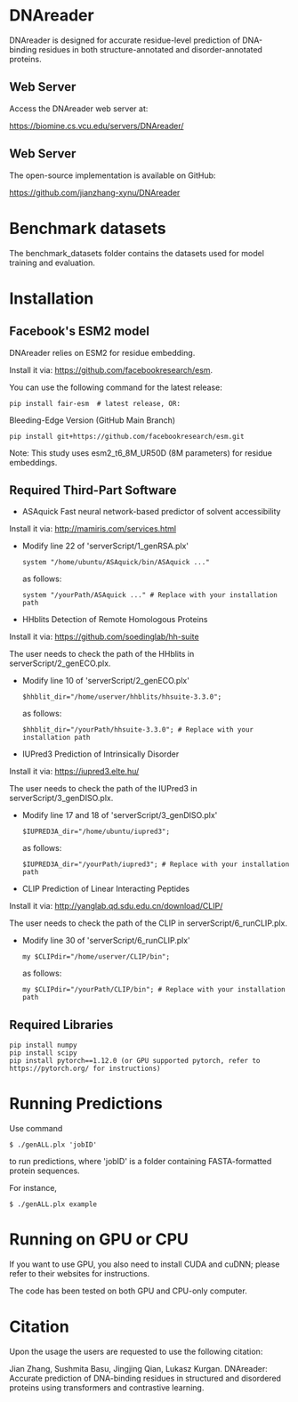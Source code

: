 # DNAreader

DNAreader is designed for accurate residue-level prediction of DNA-binding residues in both structure-annotated and disorder-annotated proteins.

## Web Server

Access the DNAreader web server at:

https://biomine.cs.vcu.edu/servers/DNAreader/

## Web Server

The open-source implementation is available on GitHub:

https://github.com/jianzhang-xynu/DNAreader

# Benchmark datasets

The benchmark_datasets folder contains the datasets used for model training and evaluation.

# Installation 

## Facebook's ESM2 model

DNAreader relies on ESM2 for residue embedding.

Install it via: https://github.com/facebookresearch/esm. 

You can use the following command for the latest release:

```
pip install fair-esm  # latest release, OR:
```

Bleeding-Edge Version (GitHub Main Branch)

```
pip install git+https://github.com/facebookresearch/esm.git 
```

Note: This study uses esm2_t6_8M_UR50D (8M parameters) for residue embeddings.

## Required Third-Part Software

* ASAquick
Fast neural network-based predictor of solvent accessibility

Install it via: http://mamiris.com/services.html

- Modify line 22 of 'serverScript/1_genRSA.plx'  

  ```
  system "/home/ubuntu/ASAquick/bin/ASAquick ..."
  ```  
  as follows:  

  ```
  system "/yourPath/ASAquick ..." # Replace with your installation path
  ```  

* HHblits
Detection of Remote Homologous Proteins

Install it via: https://github.com/soedinglab/hh-suite

The user needs to check the path of the HHblits in serverScript/2_genECO.plx.

- Modify line 10 of 'serverScript/2_genECO.plx'  

  ```
  $hhblit_dir="/home/userver/hhblits/hhsuite-3.3.0";
  ```  
  as follows:  

  ```
  $hhblit_dir="/yourPath/hhsuite-3.3.0"; # Replace with your installation path
  ```

* IUPred3
Prediction of Intrinsically Disorder

Install it via: https://iupred3.elte.hu/

The user needs to check the path of the IUPred3 in serverScript/3_genDISO.plx.

- Modify line 17 and 18 of 'serverScript/3_genDISO.plx'  

  ```
  $IUPRED3A_dir="/home/ubuntu/iupred3";
  ```  
  as follows:  

  ```
  $IUPRED3A_dir="/yourPath/iupred3"; # Replace with your installation path
  ``` 
  

* CLIP
Prediction of Linear Interacting Peptides

Install it via: http://yanglab.qd.sdu.edu.cn/download/CLIP/

The user needs to check the path of the CLIP in serverScript/6_runCLIP.plx.

- Modify line 30 of 'serverScript/6_runCLIP.plx'  

  ```
  my $CLIPdir="/home/userver/CLIP/bin";
  ```  
  as follows:  

  ```
  my $CLIPdir="/yourPath/CLIP/bin"; # Replace with your installation path
  ```  


## Required Libraries

```
pip install numpy
pip install scipy
pip install pytorch==1.12.0 (or GPU supported pytorch, refer to https://pytorch.org/ for instructions)
```


# Running Predictions

Use command

```
$ ./genALL.plx 'jobID'
```

to run predictions, where 'jobID' is a folder containing FASTA-formatted protein sequences.

For instance,

```
$ ./genALL.plx example
```

# Running on GPU or CPU

If you want to use GPU, you also need to install CUDA and cuDNN; please refer to their websites for instructions.

The code has been tested on both GPU and CPU-only computer.


# Citation

Upon the usage the users are requested to use the following citation:

Jian Zhang, Sushmita Basu, Jingjing Qian, Lukasz Kurgan. DNAreader: Accurate prediction of DNA-binding residues in structured and disordered proteins using transformers and contrastive learning.
